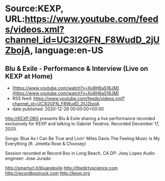 # Source:KEXP, URL:https://www.youtube.com/feeds/videos.xml?channel_id=UC3I2GFN_F8WudD_2jUZbojA, language:en-US

## Blu & Exile - Performance & Interview (Live on KEXP at Home)
 - [https://www.youtube.com/watch?v=Xo8H6aS16JM](https://www.youtube.com/watch?v=Xo8H6aS16JM)
 - RSS feed: https://www.youtube.com/feeds/videos.xml?channel_id=UC3I2GFN_F8WudD_2jUZbojA
 - date published: 2020-12-28 00:00:00+00:00

http://KEXP.ORG presents Blu & Exile sharing a live performance recorded exclusively for KEXP and talking to Gabriel Teodros. Recorded December 17, 2020.

Songs:
Blue As I Can Be
True and Livin'
Miles Davis
The Feeling
Music Is My Everything (ft. Jimetta Rose & Choosey)

Session recorded at Record Box in Long Beach, CA
DP: Joey Lopez
Audio engineer: Jose Jurado

http://smarturl.it/bluandexile
http://thedirtyscience.com
http://recordboxtruck.com
http://kexp.org

